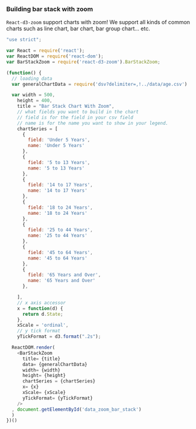 ### Building bar stack with zoom

`React-d3-zoom` support charts with zoom! We support all kinds of common charts such as line chart, bar chart, bar group chart... etc.


<div id="data_zoom_bar_stack" class="demo home-right"></div>
<script src="/react-d3-example/dist/simple/min/bar_stack_zoom.min.js"></script>

```js
"use strict";

var React = require('react');
var ReactDOM = require('react-dom');
var BarStackZoom = require('react-d3-zoom').BarStackZoom;

(function() {
  // loading data
  var generalChartData = require('dsv?delimiter=,!../data/age.csv')

  var width = 500,
    height = 400,
    title = "Bar Stack Chart With Zoom",
    // what fields you want to build in the chart
    // field is for the field in your csv field
    // name is for the name you want to show in your legend.
    chartSeries = [
      {
        field: 'Under 5 Years',
        name: 'Under 5 Years'
      },
      {
        field: '5 to 13 Years',
        name: '5 to 13 Years'
      },
      {
        field: '14 to 17 Years',
        name: '14 to 17 Years'
      },
      {
        field: '18 to 24 Years',
        name: '18 to 24 Years'
      },
      {
        field: '25 to 44 Years',
        name: '25 to 44 Years'
      },
      {
        field: '45 to 64 Years',
        name: '45 to 64 Years'
      },
      {
        field: '65 Years and Over',
        name: '65 Years and Over'
      },

    ],
    // x axis accessor
    x = function(d) {
      return d.State;
    },
    xScale = 'ordinal',
    // y tick format
    yTickFormat = d3.format(".2s");

  ReactDOM.render(
    <BarStackZoom
      title= {title}
      data= {generalChartData}
      width= {width}
      height= {height}
      chartSeries = {chartSeries}
      x= {x}
      xScale= {xScale}
      yTickFormat= {yTickFormat}
    />
  , document.getElementById('data_zoom_bar_stack')
  )
})()
```
